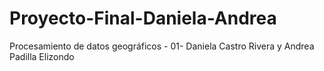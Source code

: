 # Proyecto-Final-Daniela-Andrea
Procesamiento de datos geográficos - 01- Daniela Castro Rivera y Andrea Padilla Elizondo

